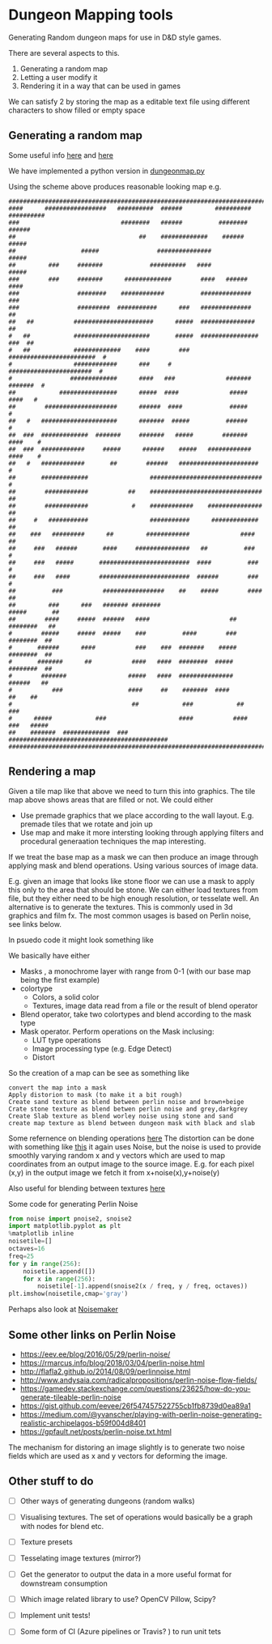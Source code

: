 # Dungeon Mapping tools

Generating Random dungeon maps for use in D&D style games.

There are several aspects to this.
1. Generating a random map
2. Letting a user modify it
3. Rendering it in a way that can be used in games

We can satisfy 2 by storing the map as a editable text file using different characters to show filled or empty space


## Generating a random map

Some useful info [here][1] and [here][2]

We have implemented a python version in [dungeonmap.py](./dungeonmap.py)

Using the scheme above produces reasonable looking map e.g.
```
################################################################################
####      #################   ##########  ######         ##########   ##########
###                            ########   ######          ########        ######
##                                  ##    #############    ######          #####
##                  #####                ###############                   #####
##         ###     #######             ##########   ####                   #####
###        ###     #######      #############        ####   ######          ####
###                ########    ############          ##############          ###
###                #########  ###########      ###   ##############           ##
##   ##           ######################      #####  ###############          ##
#   ##            #####################       #####  ################    ###  ##
#   ##            #############    ####        ###   ########################  #
#                 ############      ###     #         #######################  #
#                #############      ####   ###              #######   #######  #
##            ################      #####  ####              #####      ####   #
##        ####################      ######  ####             #####             #
##   #   #####################      #######  #####          ######             #
##  ###  #############  #######     #######   #####        #######     ####    #
##  ###  ############     #####      ######    #####   ############    ####    #
##   #   ############       ##        ######   ######################          #
##       #############                 ###############################         #
##        ############           ##    ###############################        ##
##        ############            #    ############    ###############        ##
##     #   ###########                 ###########      #############         ##
##    ###   #########      ##         ############              ####          ##
##     ###   ######       ####     ###############   ##          ###           #
##     ###   #####       #########################  ####          ###          #
##     ###   ####        #########################  ######        ###          #
##          ###           #################    ##    #####        ####        ##
##         ###      ###   ####### ########                        #####       ##
##        ####     #####  ######   ####                      ##    ########   ##
#        #####     #####  #####    ###          ####        ###     ########  ##
#       ######      ####           ###    ###  #######    #####     ########  ##
#       #######      ##           ####   ####  ########  #####      ########  ##
#        #######                 #####   ####  ###############       ######   ##
#           ###                  ####     ##    #######  ####           ##    ##
#                                 ##            ###            ##            ###
#      #####            ###                    ####           ####   ###   #####
##    #######  #############  ###   ############################################
################################################################################

```





## Rendering a map

Given a tile map like that above we need to turn this into graphics. The tile map above shows areas that are filled or not.
We could either
- Use premade graphics that we place according to the wall layout. E.g. premade tiles that we rotate and join up
- Use map and make it more intersting looking through applying filters and procedural generaation techniques the map interesting.

If we treat the base map as a mask we can then produce an image through applying mask and blend operations. Using various sources of image data.

E.g. given an image that looks like stone floor we can use a mask to apply this only to the area that should be stone.
We can either load textures from file, but they either need to be high enough resolution, or tesselate well.
An alternative is to generate the textures. This is commonly used in 3d graphics and film fx. The most common usages is based on Perlin noise, see links below.


In psuedo code it might look something like

We basically have either
- Masks , a monochrome layer with range from 0-1 (with our base map being the first example)
- colortype
  - Colors, a solid color
  - Textures, image data read from a file or the result of blend operator
- Blend operator, take two colortypes and blend according to the mask type
- Mask operator. Perform operations on the Mask inclusing:
  - LUT type operations
  - Image processing type (e.g. Edge Detect)
  - Distort

So the creation of a map can be see as something like 
```
convert the map into a mask
Apply distorion to mask (to make it a bit rough)
Create sand texture as blend between perlin noise and brown+beige
Crate stone texture as blend betwen perlin noise and grey,darkgrey
Create Slab texture as blend worley noise using stone and sand
create map texture as blend between dungeon mask with black and slab
```

Some refernence on blending operations [here][6]
The distortion can be done with something like  [this][4] it again uses Noise, but the noise is used to provide smoothly varying random x and y vectors which are used to map coordinates from an output image to the source image.
E.g. for each pixel (x,y) in the output image we fetch it from x+noise(x),y+noise(y)


Also useful for blending between textures [here][5]

Some code for generating Perlin Noise
```Python
from noise import pnoise2, snoise2
import matplotlib.pyplot as plt
%matplotlib inline
noisetile=[]
octaves=16
freq=25
for y in range(256):
    noisetile.append([])
    for x in range(256):
        noisetile[-1].append(snoise2(x / freq, y / freq, octaves))
plt.imshow(noisetile,cmap='gray')
```

Perhaps also look at [Noisemaker][7]


## Some other links on Perlin Noise

- https://eev.ee/blog/2016/05/29/perlin-noise/
- https://rmarcus.info/blog/2018/03/04/perlin-noise.html
- http://flafla2.github.io/2014/08/09/perlinnoise.html
- http://www.andysaia.com/radicalpropositions/perlin-noise-flow-fields/
- https://gamedev.stackexchange.com/questions/23625/how-do-you-generate-tileable-perlin-noise
- https://gist.github.com/eevee/26f547457522755cb1fb8739d0ea89a1
- https://medium.com/@yvanscher/playing-with-perlin-noise-generating-realistic-archipelagos-b59f004d8401
- https://gpfault.net/posts/perlin-noise.txt.html

The mechanism for distoring an image slightly is to generate two noise fields which are used as x and y vectors for deforming the image.

## Other stuff to do

- [ ] Other ways of generating dungeons (random walks)
- [ ] Visualising textures. The set of operations would basically be a graph with nodes for blend etc.
- [ ] Texture presets
- [ ] Tesselating image textures  (mirror?)
- [ ] Get the generator to output the data in a more useful format for downstream consumption
- [ ] Which image related library to use? OpenCV Pillow, Scipy?
- [ ] Implement unit tests!
- [ ] Some form of CI (Azure pipelines or Travis? ) to run unit tets
 



[1]: http://roguebasin.roguelikedevelopment.org/index.php?title=Cellular_Automata_Method_for_Generating_Random_Cave-Like_Levels
[2]: https://donjon.bin.sh/code/dungeon/
[3]: https://gpfault.net/posts/perlin-noise.txt.html
[4]: https://observablehq.com/@kerryrodden/image-distortion-with-perlin-noise 
[5]: http://devmag.org.za/2009/04/25/perlin-noise/
[6]: https://note.nkmk.me/en/python-opencv-numpy-alpha-blend-mask/
[7]: https://noisemaker.readthedocs.io/en/latest/